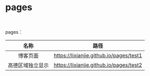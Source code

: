 # pages

<br/>

pages：

| 名称 | 路径 | 
:---:|:-----:
| 博客页面 | https://Iixianjie.github.io/pages/test1 |
| 高德区域独立显示 | https://Iixianjie.github.io/pages/test2 |
